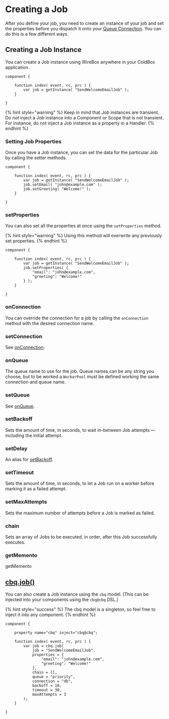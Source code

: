 # Creating a Job

After you define your job, you need to create an instance of your job and set the properties before you dispatch it onto your [Queue Connection](../configuration/config-file/#connection).  You can do this is a few different ways.

## Creating a Job Instance

You can create a Job instance using WireBox anywhere in your ColdBox application.

```cfscript
component {

    function index( event, rc, prc ) {
        var job = getInstance( "SendWelcomeEmailJob" );
    }

}
```

{% hint style="warning" %}
Keep in mind that Job instances are transient. Do not inject a Job instance into a Component or Scope that is not transient.  For instance, do not inject a Job instance as a property in a Handler.
{% endhint %}

### Setting Job Properties

Once you have a Job instance, you can set the data for the particular Job by calling the setter methods.

```cfscript
component {

    function index( event, rc, prc ) {
        var job = getInstance( "SendWelcomeEmailJob" );
        job.setEmail( "john@example.com" );
        job.setGreeting( "Welcome!" );
    }

}
```

### setProperties

You can also set all the properties at once using the `setProperties` method.

{% hint style="warning" %}
Using this method will overwrite any previously set properties.
{% endhint %}

```cfscript
component {

    function index( event, rc, prc ) {
        var job = getInstance( "SendWelcomeEmailJob" );
        job.setProperties( {
            "email": "john@example.com",
            "greeting": "Welcome!"
        } );
    }

}
```

### onConnection

You can override the connection for a job by calling the `onConnection` method with the desired connection name.

### setConnection

See [onConnection](creating-a-job.md#onconnection).

### onQueue

The queue name to use for the job. Queue names can be any string you choose, but to be worked a `WorkerPool` must be defined working the same connection and queue name.

### setQueue

See [onQueue](creating-a-job.md#onqueue).

### setBackoff

Sets the amount of time, in seconds, to wait in-between Job attempts — including the initial attempt.

### setDelay

An alias for [setBackoff](creating-a-job.md#setbackoff).

### setTimeout

Sets the amount of time, in seconds, to let a Job run on a worker before marking it as a failed attempt.

### setMaxAttempts

Sets the maximum number of attempts before a Job is marked as failed.

### chain

Sets an array of Jobs to be executed, in order, after this Job successfully executes.

### getMemento

getMemento

## [cbq.job()](../cbq-model.md#job)

You can also create a Job instance using the `cbq` model. (This can be injected into your components using the `cbq@cbq` DSL.)

{% hint style="success" %}
The cbq model is a singleton, so feel free to inject it into any component.
{% endhint %}

```cfscript
component {

    property name="cbq" inject="cbq@cbq";
    
    function index( event, rc, prc ) {
        var job = cbq.job(
            job = "SendWelcomeEmailJob",
            properties = {
                "email": "john@example.com",
                "greeting": "Welcome!"
            },
            chain = [],
            queue = "priority",
            connection = "db",
            backoff = 10,
            timeout = 30,
            maxAttempts = 3
        );
    }

}
```

